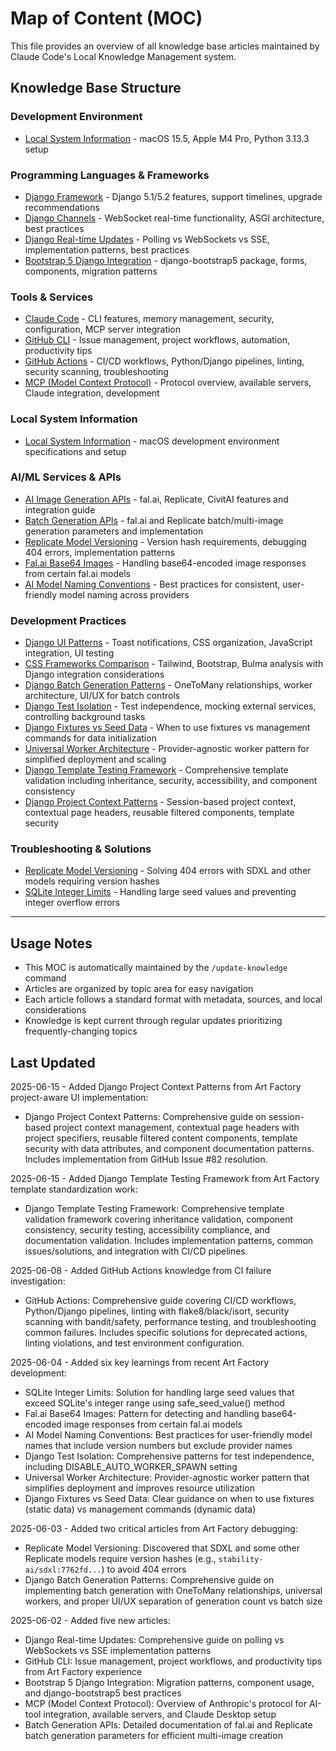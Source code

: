 # Map of Content (MOC)

This file provides an overview of all knowledge base articles maintained by Claude Code's Local Knowledge Management system.

## Knowledge Base Structure

### Development Environment
- [Local System Information](./local-system-info.md) - macOS 15.5, Apple M4 Pro, Python 3.13.3 setup

### Programming Languages & Frameworks
- [Django Framework](./django.md) - Django 5.1/5.2 features, support timelines, upgrade recommendations
- [Django Channels](./django-channels.md) - WebSocket real-time functionality, ASGI architecture, best practices
- [Django Real-time Updates](./django-realtime-updates.md) - Polling vs WebSockets vs SSE, implementation patterns, best practices
- [Bootstrap 5 Django Integration](./bootstrap5-django-integration.md) - django-bootstrap5 package, forms, components, migration patterns

### Tools & Services
- [Claude Code](./claude-code.md) - CLI features, memory management, security, configuration, MCP server integration
- [GitHub CLI](./github-cli.md) - Issue management, project workflows, automation, productivity tips
- [GitHub Actions](./github-actions.md) - CI/CD workflows, Python/Django pipelines, linting, security scanning, troubleshooting
- [MCP (Model Context Protocol)](./mcp-model-context-protocol.md) - Protocol overview, available servers, Claude integration, development

### Local System Information
- [Local System Information](./local-system-info.md) - macOS development environment specifications and setup

### AI/ML Services & APIs
- [AI Image Generation APIs](./ai-image-generation-apis.md) - fal.ai, Replicate, CivitAI features and integration guide
- [Batch Generation APIs](./batch-generation-apis.md) - fal.ai and Replicate batch/multi-image generation parameters and implementation
- [Replicate Model Versioning](./replicate-model-versioning.md) - Version hash requirements, debugging 404 errors, implementation patterns
- [Fal.ai Base64 Images](./fal-ai-base64-images.md) - Handling base64-encoded image responses from certain fal.ai models
- [AI Model Naming Conventions](./ai-model-naming-conventions.md) - Best practices for consistent, user-friendly model naming across providers

### Development Practices
- [Django UI Patterns](./django-ui-patterns.md) - Toast notifications, CSS organization, JavaScript integration, UI testing
- [CSS Frameworks Comparison](./css-frameworks-comparison.md) - Tailwind, Bootstrap, Bulma analysis with Django integration considerations
- [Django Batch Generation Patterns](./django-batch-generation-patterns.md) - OneToMany relationships, worker architecture, UI/UX for batch controls
- [Django Test Isolation](./django-test-isolation.md) - Test independence, mocking external services, controlling background tasks
- [Django Fixtures vs Seed Data](./django-fixtures-vs-seed-data.md) - When to use fixtures vs management commands for data initialization
- [Universal Worker Architecture](./universal-worker-architecture.md) - Provider-agnostic worker pattern for simplified deployment and scaling
- [Django Template Testing Framework](./django-template-testing-framework.md) - Comprehensive template validation including inheritance, security, accessibility, and component consistency
- [Django Project Context Patterns](./django-project-context-patterns.md) - Session-based project context, contextual page headers, reusable filtered components, template security

### Troubleshooting & Solutions
- [Replicate Model Versioning](./replicate-model-versioning.md) - Solving 404 errors with SDXL and other models requiring version hashes
- [SQLite Integer Limits](./sqlite-integer-limits.md) - Handling large seed values and preventing integer overflow errors

---

## Usage Notes

- This MOC is automatically maintained by the `/update-knowledge` command
- Articles are organized by topic area for easy navigation
- Each article follows a standard format with metadata, sources, and local considerations
- Knowledge is kept current through regular updates prioritizing frequently-changing topics

## Last Updated
2025-06-15 - Added Django Project Context Patterns from Art Factory project-aware UI implementation:
- Django Project Context Patterns: Comprehensive guide on session-based project context management, contextual page headers with project specifiers, reusable filtered content components, template security with data attributes, and component documentation patterns. Includes implementation from GitHub Issue #82 resolution.

2025-06-15 - Added Django Template Testing Framework from Art Factory template standardization work:
- Django Template Testing Framework: Comprehensive template validation framework covering inheritance validation, component consistency, security testing, accessibility compliance, and documentation validation. Includes implementation patterns, common issues/solutions, and integration with CI/CD pipelines.

2025-06-08 - Added GitHub Actions knowledge from CI failure investigation:
- GitHub Actions: Comprehensive guide covering CI/CD workflows, Python/Django pipelines, linting with flake8/black/isort, security scanning with bandit/safety, performance testing, and troubleshooting common failures. Includes specific solutions for deprecated actions, linting violations, and test environment configuration.

2025-06-04 - Added six key learnings from recent Art Factory development:
- SQLite Integer Limits: Solution for handling large seed values that exceed SQLite's integer range using safe_seed_value() method
- Fal.ai Base64 Images: Pattern for detecting and handling base64-encoded image responses from certain fal.ai models
- AI Model Naming Conventions: Best practices for user-friendly model names that include version numbers but exclude provider names
- Django Test Isolation: Comprehensive patterns for test independence, including DISABLE_AUTO_WORKER_SPAWN setting
- Universal Worker Architecture: Provider-agnostic worker pattern that simplifies deployment and improves resource utilization
- Django Fixtures vs Seed Data: Clear guidance on when to use fixtures (static data) vs management commands (dynamic data)

2025-06-03 - Added two critical articles from Art Factory debugging:
- Replicate Model Versioning: Discovered that SDXL and some other Replicate models require version hashes (e.g., `stability-ai/sdxl:7762fd...`) to avoid 404 errors
- Django Batch Generation Patterns: Comprehensive guide on implementing batch generation with OneToMany relationships, universal workers, and proper UI/UX separation of generation count vs batch size

2025-06-02 - Added five new articles:
- Django Real-time Updates: Comprehensive guide on polling vs WebSockets vs SSE implementation patterns
- GitHub CLI: Issue management, project workflows, and productivity tips from Art Factory experience  
- Bootstrap 5 Django Integration: Migration patterns, component usage, and django-bootstrap5 best practices
- MCP (Model Context Protocol): Overview of Anthropic's protocol for AI-tool integration, available servers, and Claude Desktop setup
- Batch Generation APIs: Detailed documentation of fal.ai and Replicate batch generation parameters for efficient multi-image creation